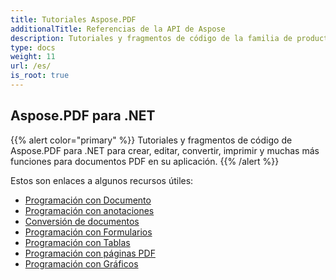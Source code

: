 ```yaml
---
title: Tutoriales Aspose.PDF
additionalTitle: Referencias de la API de Aspose
description: Tutoriales y fragmentos de código de la familia de productos Aspose.PDF. Incluye tutoriales básicos y avanzados de uso de Aspose.PDF.
type: docs
weight: 11
url: /es/
is_root: true
---
```


## Aspose.PDF para .NET
{{% alert color="primary" %}}
Tutoriales y fragmentos de código de Aspose.PDF para .NET para crear, editar, convertir, imprimir y muchas más funciones para documentos PDF en su aplicación. 
{{% /alert %}}

Estos son enlaces a algunos recursos útiles:
- [Programación con Documento](./programming-with-document/)
- [Programación con anotaciones](./annotations/)  
- [Conversión de documentos](./document-conversion/)
- [Programación con Formularios](./programming-with-forms/)
- [Programación con Tablas](./programming-with-tables/) 
- [Programación con páginas PDF](./programming-with-pdf-pages/)
- [Programación con Gráficos](./programming-with-graphs/)
 

